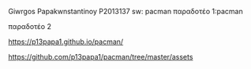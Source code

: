 Giwrgos Papakwnstantinoy 
P2013137
sw: pacman
παραδοτέο 1:pacman

παραδοτέο 2

https://p13papa1.github.io/pacman/

https://github.com/p13papa1/pacman/tree/master/assets
